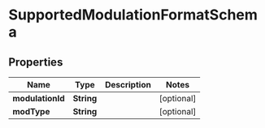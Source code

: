 
# SupportedModulationFormatSchema

## Properties
Name | Type | Description | Notes
------------ | ------------- | ------------- | -------------
**modulationId** | **String** |  |  [optional]
**modType** | **String** |  |  [optional]



